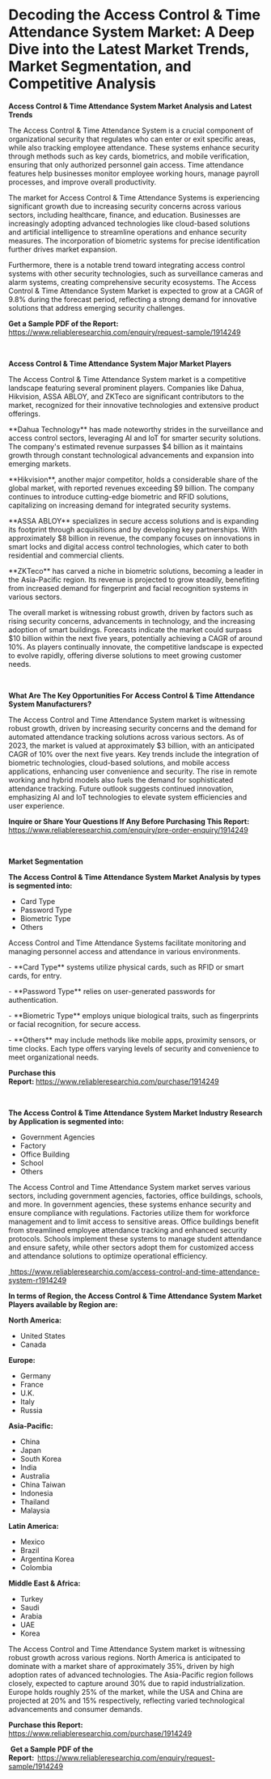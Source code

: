 <p><h1>Decoding the Access Control & Time Attendance System Market: A Deep Dive into the Latest Market Trends, Market Segmentation, and Competitive Analysis</h1></p><p><strong>Access Control & Time Attendance System Market Analysis and Latest Trends</strong></p>
<p><p>The Access Control & Time Attendance System is a crucial component of organizational security that regulates who can enter or exit specific areas, while also tracking employee attendance. These systems enhance security through methods such as key cards, biometrics, and mobile verification, ensuring that only authorized personnel gain access. Time attendance features help businesses monitor employee working hours, manage payroll processes, and improve overall productivity.</p><p>The market for Access Control & Time Attendance Systems is experiencing significant growth due to increasing security concerns across various sectors, including healthcare, finance, and education. Businesses are increasingly adopting advanced technologies like cloud-based solutions and artificial intelligence to streamline operations and enhance security measures. The incorporation of biometric systems for precise identification further drives market expansion.</p><p>Furthermore, there is a notable trend toward integrating access control systems with other security technologies, such as surveillance cameras and alarm systems, creating comprehensive security ecosystems. The Access Control & Time Attendance System Market is expected to grow at a CAGR of 9.8% during the forecast period, reflecting a strong demand for innovative solutions that address emerging security challenges.</p></p>
<p><strong>Get a Sample PDF of the Report:&nbsp;</strong> <a href="https://www.reliableresearchiq.com/enquiry/request-sample/1914249?utm_campaign=3073&utm_medium=2&utm_source=Github&utm_content=ia&utm_term=12042025&utm_id=access-control-time-attendance-system">https://www.reliableresearchiq.com/enquiry/request-sample/1914249</a></p>
<p>&nbsp;</p>
<p><strong>Access Control & Time Attendance System Major Market Players</strong></p>
<p><p>The Access Control & Time Attendance System market is a competitive landscape featuring several prominent players. Companies like Dahua, Hikvision, ASSA ABLOY, and ZKTeco are significant contributors to the market, recognized for their innovative technologies and extensive product offerings.</p><p>**Dahua Technology** has made noteworthy strides in the surveillance and access control sectors, leveraging AI and IoT for smarter security solutions. The company's estimated revenue surpasses $4 billion as it maintains growth through constant technological advancements and expansion into emerging markets.</p><p>**Hikvision**, another major competitor, holds a considerable share of the global market, with reported revenues exceeding $9 billion. The company continues to introduce cutting-edge biometric and RFID solutions, capitalizing on increasing demand for integrated security systems.</p><p>**ASSA ABLOY** specializes in secure access solutions and is expanding its footprint through acquisitions and by developing key partnerships. With approximately $8 billion in revenue, the company focuses on innovations in smart locks and digital access control technologies, which cater to both residential and commercial clients.</p><p>**ZKTeco** has carved a niche in biometric solutions, becoming a leader in the Asia-Pacific region. Its revenue is projected to grow steadily, benefiting from increased demand for fingerprint and facial recognition systems in various sectors.</p><p>The overall market is witnessing robust growth, driven by factors such as rising security concerns, advancements in technology, and the increasing adoption of smart buildings. Forecasts indicate the market could surpass $10 billion within the next five years, potentially achieving a CAGR of around 10%. As players continually innovate, the competitive landscape is expected to evolve rapidly, offering diverse solutions to meet growing customer needs.</p></p>
<p>&nbsp;</p>
<p><strong>What Are The Key Opportunities For Access Control & Time Attendance System Manufacturers?</strong></p>
<p><p>The Access Control and Time Attendance System market is witnessing robust growth, driven by increasing security concerns and the demand for automated attendance tracking solutions across various sectors. As of 2023, the market is valued at approximately $3 billion, with an anticipated CAGR of 10% over the next five years. Key trends include the integration of biometric technologies, cloud-based solutions, and mobile access applications, enhancing user convenience and security. The rise in remote working and hybrid models also fuels the demand for sophisticated attendance tracking. Future outlook suggests continued innovation, emphasizing AI and IoT technologies to elevate system efficiencies and user experience.</p></p>
<p><strong>Inquire or Share Your Questions If Any Before Purchasing This Report:</strong> <a href="https://www.reliableresearchiq.com/enquiry/pre-order-enquiry/1914249?utm_campaign=3073&utm_medium=2&utm_source=Github&utm_content=ia&utm_term=12042025&utm_id=access-control-time-attendance-system">https://www.reliableresearchiq.com/enquiry/pre-order-enquiry/1914249</a></p>
<p>&nbsp;</p>
<p><strong>Market Segmentation</strong></p>
<p><strong>The Access Control & Time Attendance System Market Analysis by types is segmented into:</strong></p>
<p><ul><li>Card Type</li><li>Password Type</li><li>Biometric Type</li><li>Others</li></ul></p>
<p><p>Access Control and Time Attendance Systems facilitate monitoring and managing personnel access and attendance in various environments. </p><p>- **Card Type** systems utilize physical cards, such as RFID or smart cards, for entry.</p><p>- **Password Type** relies on user-generated passwords for authentication.</p><p>- **Biometric Type** employs unique biological traits, such as fingerprints or facial recognition, for secure access.</p><p>- **Others** may include methods like mobile apps, proximity sensors, or time clocks. Each type offers varying levels of security and convenience to meet organizational needs.</p></p>
<p><strong>Purchase this Report:&nbsp;</strong><a href="https://www.reliableresearchiq.com/purchase/1914249?utm_campaign=3073&utm_medium=2&utm_source=Github&utm_content=ia&utm_term=12042025&utm_id=access-control-time-attendance-system">https://www.reliableresearchiq.com/purchase/1914249</a></p>
<p>&nbsp;</p>
<p><strong>The Access Control & Time Attendance System Market Industry Research by Application is segmented into:</strong></p>
<p><ul><li>Government Agencies</li><li>Factory</li><li>Office Building</li><li>School</li><li>Others</li></ul></p>
<p><p>The Access Control and Time Attendance System market serves various sectors, including government agencies, factories, office buildings, schools, and more. In government agencies, these systems enhance security and ensure compliance with regulations. Factories utilize them for workforce management and to limit access to sensitive areas. Office buildings benefit from streamlined employee attendance tracking and enhanced security protocols. Schools implement these systems to manage student attendance and ensure safety, while other sectors adopt them for customized access and attendance solutions to optimize operational efficiency.</p></p>
<p><a href="https://www.reliableresearchiq.com/access-control-and-time-attendance-system-r1914249?utm_campaign=3073&utm_medium=2&utm_source=Github&utm_content=ia&utm_term=12042025&utm_id=access-control-time-attendance-system">&nbsp;https://www.reliableresearchiq.com/access-control-and-time-attendance-system-r1914249</a></p>
<p><strong>In terms of Region, the Access Control & Time Attendance System Market Players available by Region are:</strong></p>
<p>
    <p> <strong> North America: </strong>
        <ul>
            <li>United States</li>
            <li>Canada</li>
        </ul>
        </p> 
    <p> <strong> Europe: </strong>
        <ul>
            <li>Germany</li>
            <li>France</li>
            <li>U.K.</li>
            <li>Italy</li>
            <li>Russia</li>
        </ul>
        </p> 
    <p> <strong> Asia-Pacific: </strong>
        <ul>
            <li>China</li>
            <li>Japan</li>
            <li>South Korea</li>
            <li>India</li>
            <li>Australia</li>
            <li>China Taiwan</li>
            <li>Indonesia</li>
            <li>Thailand</li>
            <li>Malaysia</li>
        </ul>
        </p> 
    <p> <strong> Latin America: </strong>
        <ul>
            <li>Mexico</li>
            <li>Brazil</li>
            <li>Argentina Korea</li>
            <li>Colombia</li>
        </ul>
        </p> 
    <p> <strong> Middle East & Africa: </strong>
        <ul>
            <li>Turkey</li>
            <li>Saudi</li>
            <li>Arabia</li>
            <li>UAE</li>
            <li>Korea</li>
        </ul>
    </p>
    </p>
<p><p>The Access Control and Time Attendance System market is witnessing robust growth across various regions. North America is anticipated to dominate with a market share of approximately 35%, driven by high adoption rates of advanced technologies. The Asia-Pacific region follows closely, expected to capture around 30% due to rapid industrialization. Europe holds roughly 25% of the market, while the USA and China are projected at 20% and 15% respectively, reflecting varied technological advancements and consumer demands.</p></p>
<p><strong>Purchase this Report: </strong><a href="https://www.reliableresearchiq.com/purchase/1914249?utm_campaign=3073&utm_medium=2&utm_source=Github&utm_content=ia&utm_term=12042025&utm_id=access-control-time-attendance-system">https://www.reliableresearchiq.com/purchase/1914249</a></p>
<p>&nbsp;<strong>Get a Sample PDF of the Report:&nbsp;&nbsp;</strong><a href="https://www.reliableresearchiq.com/enquiry/request-sample/1914249?utm_campaign=3073&utm_medium=2&utm_source=Github&utm_content=ia&utm_term=12042025&utm_id=access-control-time-attendance-system">https://www.reliableresearchiq.com/enquiry/request-sample/1914249</a></p>
<p><strong></strong></p>
<p><p></p><p></p><p></p></p>